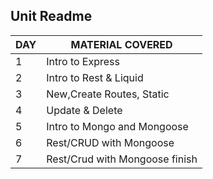 ## Unit Readme

| DAY | MATERIAL COVERED                  |
| --- | --------------------------------- |
| 1   | Intro to Express   |
| 2   | Intro to Rest & Liquid                     |
| 3   | New,Create Routes, Static |
| 4   | Update & Delete            |
| 5   | Intro to Mongo and Mongoose        |
| 6   | Rest/CRUD with Mongoose         |
| 7   | Rest/Crud with Mongoose finish        |